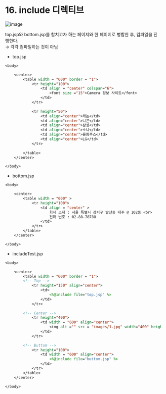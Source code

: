 # 16. include 디렉티브
![image](https://github.com/GYUNGAEEEE/WebProgramming/assets/158580466/db6d990a-3855-4459-8615-873b8a901490)

top.jsp와 bottom.jsp를 합치고자 하는 페이지와 한 페이지로 병합한 후, 컴파일을 진행한다.   
→ 각각 컴파일하는 것이 아님

- top.jsp
```jsp
<body>

	<center>
		<table width = "600" border = "1">
			<tr height="100">
				<td align = "center" colspan="6">
					<font size ="15">Camera 정보 사이트</font>
				</td>
			</tr>
			
			<tr height="50">
				<td align="center">캐논</td>
				<td align="center">니콘</td>
				<td align="center">삼성</td>
				<td align="center">소니</td>
				<td align="center">올림푸스</td>
				<td align="center">LG</td>
			</tr>
			
		</table>
	</center>

</body>
```
- bottom.jsp
```jsp
<body>

	<center>
		<table width = "600" >
			<tr height="100">
				<td align = "center" >
					회사 소재 : 서울 특별시 강서구 발산동 대주 @ 102동 <br>
					전화 번호 : 02-88-78788
				</td>
			</tr>
		</table>
	</center>

</body>
```
- includeTest.jsp
```jsp
<body>

	<center>
		<table width = "600" border = "1">
		<!-- Top -->
			<tr height="150" align="center">
				<td>
					<%@include file="top.jsp" %>
				</td>
			</tr>
	
		<!-- Center -->
			<tr height="400">
				<td width = "600" align="center">
					<img alt ="" src = "images/1.jpg" width="400" height="300">
				</td>
			</tr>
			
		<!-- Buttom -->
			<tr height="100">
				<td width = "600" align="center">
					<%@include file="buttom.jsp" %>
				</td>
			</tr>
		</table>
	</center>

</body>
```
